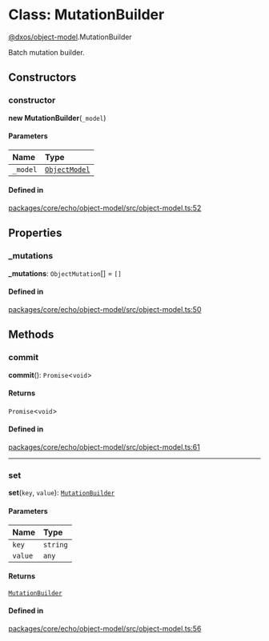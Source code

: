 # Class: MutationBuilder

[@dxos/object-model](../modules/dxos_object_model.md).MutationBuilder

Batch mutation builder.

## Constructors

### constructor

**new MutationBuilder**(`_model`)

#### Parameters

| Name | Type |
| :------ | :------ |
| `_model` | [`ObjectModel`](dxos_object_model.ObjectModel.md) |

#### Defined in

[packages/core/echo/object-model/src/object-model.ts:52](https://github.com/dxos/dxos/blob/main/packages/core/echo/object-model/src/object-model.ts#L52)

## Properties

### \_mutations

 **\_mutations**: `ObjectMutation`[] = `[]`

#### Defined in

[packages/core/echo/object-model/src/object-model.ts:50](https://github.com/dxos/dxos/blob/main/packages/core/echo/object-model/src/object-model.ts#L50)

## Methods

### commit

**commit**(): `Promise`<`void`\>

#### Returns

`Promise`<`void`\>

#### Defined in

[packages/core/echo/object-model/src/object-model.ts:61](https://github.com/dxos/dxos/blob/main/packages/core/echo/object-model/src/object-model.ts#L61)

___

### set

**set**(`key`, `value`): [`MutationBuilder`](dxos_object_model.MutationBuilder.md)

#### Parameters

| Name | Type |
| :------ | :------ |
| `key` | `string` |
| `value` | `any` |

#### Returns

[`MutationBuilder`](dxos_object_model.MutationBuilder.md)

#### Defined in

[packages/core/echo/object-model/src/object-model.ts:56](https://github.com/dxos/dxos/blob/main/packages/core/echo/object-model/src/object-model.ts#L56)
